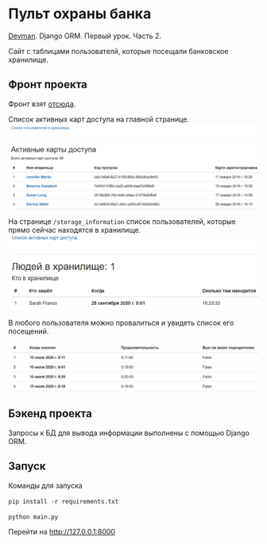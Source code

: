 # Пульт охраны банка

[Devman](https://dvmn.org/modules/). Django ORM. Первый урок. Часть 2.

Сайт с таблицами пользователй, которые посещали банковское хранилище.

## Фронт проекта

Фронт взят [отсюда](https://github.com/dvmn-tasks/django-orm-watching-storage).

Список активных карт доступа на главной странице.
![front1](.gitbook/assets/front1.PNG)

На странице `/storage_information` список пользователей, которые прямо сейчас находятся в хранилище.
![front2](.gitbook/assets/front2.PNG)

В любого пользователя можно провалиться и увидеть список его посещений.
![front3](.gitbook/assets/front3.PNG)

## Бэкенд проекта
Запросы к БД для вывода информации выполнены с помощью Django ORM.

## Запуск

Команды для запуска

`pip install -r requirements.txt`

`python main.py`

Перейти на http://127.0.0.1:8000

